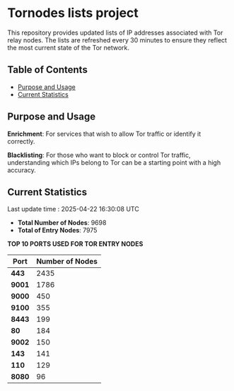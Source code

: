 # Tornodes lists project

This repository provides updated lists of IP addresses associated with Tor relay nodes. The lists are refreshed every 30 minutes to ensure they reflect the most current state of the Tor network.

## Table of Contents

- [Purpose and Usage](#purpose-and-usage)
- [Current Statistics](#current-statistics)


## Purpose and Usage

**Enrichment**: For services that wish to allow Tor traffic or identify it correctly.

**Blacklisting**: For those who want to block or control Tor traffic, understanding which IPs belong to Tor can be a starting point with a high accuracy.

## Current Statistics

Last update time : 2025-04-22 16:30:08 UTC

- **Total Number of Nodes**: 9698
- **Total of Entry Nodes**: 7975

**TOP 10 PORTS USED FOR TOR ENTRY NODES**

| **Port** | **Number of Nodes** |
|------|-----------------|
| **443**   | 2435  |
| **9001**   | 1786  |
| **9000**   | 450  |
| **9100**   | 355  |
| **8443**   | 199  |
| **80**   | 184  |
| **9002**   | 150  |
| **143**   | 141  |
| **110**   | 129  |
| **8080**   | 96  |

